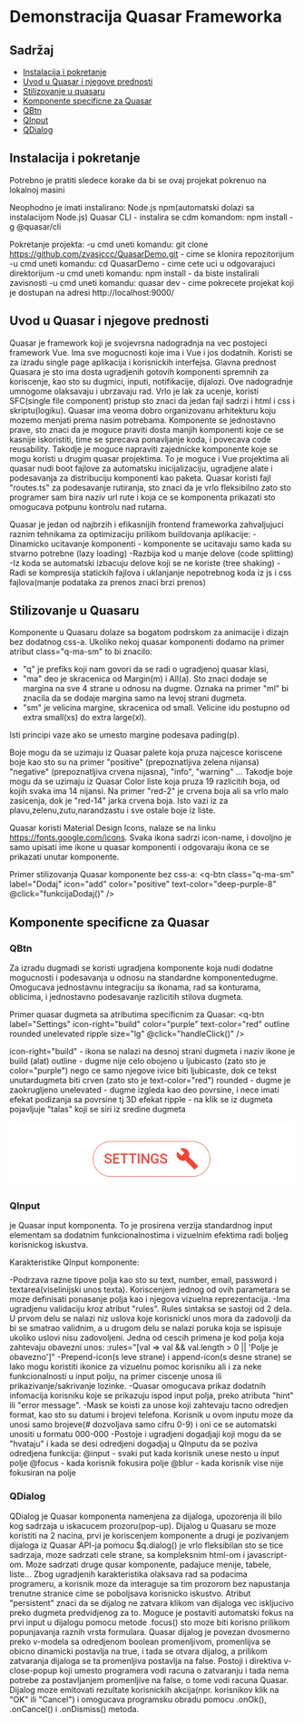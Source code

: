# Demonstracija Quasar Frameworka

## Sadržaj
- [Instalacija i pokretanje](#instalacija-i-pokretanje)
- [Uvod u Quasar i njegove prednosti](#uvod-u-quasar-i-njegove-prednosti)
- [Stilizovanje u quasaru](#stilizovanje-u-quasaru)
- [Komponente specificne za Quasar](#komponente-specificne-za-quasar)
- [QBtn](#qbtn)
- [QInput](#qinput)
- [QDialog](#qdialog)



## Instalacija i pokretanje
Potrebno je pratiti sledece korake da bi se ovaj projekat pokrenuo na lokalnoj masini

Neophodno je imati instalirano: 
Node.js
npm(automatski dolazi sa instalacijom Node.js)
Quasar CLI - instalira se cdm komandom: npm install -g @quasar/cli

Pokretanje projekta:
-u cmd uneti komandu: git clone https://github.com/zvasiccc/QuasarDemo.git  - cime se klonira repozitorijum 
-u cmd uneti komandu: cd QuasarDemo - cime cete uci u odgovarajuci direktorijum
-u cmd uneti komandu: npm install - da biste instalirali zavisnosti
-u cmd uneti komandu: quasar dev - cime pokrecete projekat koji je dostupan na adresi http://localhost:9000/

## Uvod u Quasar i njegove prednosti
Quasar je framework koji je svojevrsna nadogradnja na vec postojeci framework Vue. Ima sve mogucnosti koje ima i Vue i jos dodatnih.
Koristi se za izradu single page aplikacija i korisnickih interfejsa.
Glavna prednost Quasara je sto ima dosta ugradjenih gotovih komponenti spremnih za koriscenje, kao sto su dugmici, inputi, notifikacije,
dijalozi. Ove nadogradnje umnogome olaksavaju i ubrzavaju rad.
Vrlo je lak za ucenje, koristi SFC(single file component) pristup sto znaci da jedan fajl sadrzi i html i css i skriptu(logiku).
Quasar ima veoma dobro organizovanu arhitekturu koju mozemo menjati prema nasim potrebama.
Komponente se jednostavno prave, sto znaci da je moguce praviti dosta manjih komponenti koje ce se kasnije iskoristiti, time se sprecava ponavljanje koda, i povecava code reusability.
Takodje je moguce napraviti zajednicke komponente koje se mogu koristi u drugim quasar projektima. To je moguce i Vue projektima ali quasar nudi boot fajlove za automatsku inicijalizaciju, ugradjene alate i podesavanja za distribuciju komponenti kao paketa.
Quasar koristi fajl "routes.ts" za podesavanje rutiranja, sto znaci da je vrlo fleksibilno zato sto programer sam bira naziv url rute i koja ce se komponenta prikazati sto omogucava potpunu kontrolu nad rutama. 

Quasar je jedan od najbrzih i efikasnijih frontend frameworka zahvaljujuci raznim tehnikama za optimizaciju prilikom buildovanja aplikacije:
-Dinamicko ucitavanje komponenti - komponente se ucitavaju samo kada su stvarno potrebne (lazy loading)
-Razbija kod u manje delove (code splitting)
-Iz koda se automatski izbacuju delove koji se ne koriste (tree shaking)
-Radi se kompresija statickih fajlova i uklanjanje nepotrebnog koda iz js i css fajlova(manje podataka za prenos znaci brzi prenos)

## Stilizovanje u Quasaru
Komponente u Quasaru dolaze sa bogatom podrskom za animacije i dizajn bez dodatnog css-a.
Ukoliko nekoj quasar komponenti dodamo na primer atribut class="q-ma-sm" to bi znacilo:
- "q" je prefiks koji nam govori da se radi o ugradjenoj quasar klasi,
- "ma" deo je skracenica od Margin(m) i All(a). Sto znaci dodaje se margina na sve 4 strane u odnosu na dugme. Oznaka na primer "ml" bi znacila da se dodaje margina samo na levoj strani dugmeta. 
- "sm" je velicina margine, skracenica od small. Velicine idu postupno od extra small(xs) do extra large(xl). 

Isti principi vaze ako se umesto margine podesava pading(p).

Boje mogu da se uzimaju iz Quasar palete koja pruza najcesce koriscene boje kao sto su na primer "positive" (prepoznatljiva zelena nijansa) 
"negative" (prepoznatljiva crvena nijasna), "info", "warning" ... 
Takodje boje mogu da se uzimaju iz Quasar Color liste koja pruza 19 razlicitih boja, od kojih svaka ima 14 nijansi. 
Na primer "red-2" je crvena boja ali sa vrlo malo zasicenja, dok je "red-14" jarka crvena boja. Isto vazi iz za plavu,zelenu,zutu,narandzastu i sve ostale boje iz liste.

Quasar koristi Material Design Icons, nalaze se na linku https://fonts.google.com/icons. Svaka ikona sadrzi icon-name, i dovoljno je samo 
upisati ime ikone u quasar komponenti i odgovaraju ikona ce se prikazati unutar komponente.

Primer stilizovanja Quasar komponente bez css-a:
    <q-btn class="q-ma-sm" label="Dodaj" icon="add" color="positive" text-color="deep-purple-8" @click="funkcijaDodaj()" />

## Komponente specificne za Quasar

### QBtn

Za izradu dugmadi se koristi ugradjena komponente <q-btn> koja nudi dodatne mogucnosti i podesavanja u odnosu na standardne komponentedugme. Omogucava jednostavnu integraciju sa ikonama, rad sa konturama, oblicima, i jednostavno podesavanje razlicitih stilova dugmeta.              

Primer quasar dugmeta sa atributima specificnim za Quasar: 
    <q-btn label="Settings" icon-right="build" color="purple" text-color="red" outline rounded unelevated ripple size="lg" @click="handleClick()" />

icon-right="build" - ikona se nalazi na desnoj strani dugmeta i naziv ikone je build (alat)
outline - dugme nije celo obojeno u ljubicasto (zato sto je color="purple") nego ce samo njegove ivice biti ljubicaste, dok ce tekst unutardugmeta biti crven (zato sto je text-color="red") 
rounded - dugme je zaokrugljeno 
unelevated - dugme izgleda kao deo povrsine, i nece imati efekat podizanja sa povrsine tj 3D efekat
ripple - na klik se iz dugmeta pojavljuje "talas" koji se siri iz sredine dugmeta

![settings-button](./images/settings-button.png)

### QInput

<q-input> je Quasar input komponenta. To je prosirena verzija standardnog input elementam sa dodatnim funkcionalnostima i vizuelnim efektima
radi boljeg korisnickog iskustva. 

Karakteristike QInput komponente:

-Podrzava razne tipove polja kao sto su text, number, email, password i textarea(viselinijski unos texta). Koriscenjem jednog od ovih 
parametara se moze definisati ponasanje polja kao i njegova vizuelna reprezentacija.
-Ima ugradjenu validaciju kroz atribut "rules". Rules sintaksa se sastoji od 2 dela. U prvom delu se nalazi niz uslova koje korisnicki unos 
mora da zadovolji da bi se smatrao validnim, a u drugom delu se nalazi poruka koja se ispisuje ukoliko uslovi nisu zadovoljeni.
Jedna od cescih primena je kod polja koja zahtevaju obavezni unos: 
    :rules="[val => val && val.length > 0 || 'Polje je obavezno']"
-Prepend-icon(s leve strane) i append-icon(s desne strane) se lako mogu koristiti ikonice za vizuelnu pomoc korisniku ali i za
neke funkcionalnosti u input polju, na primer ciscenje unosa ili prikazivanje/sakrivanje lozinke.
-Quasar omogucava prikaz dodatnih infomacija korisniku koje se prikazuju ispod input polja, preko atributa "hint" ili "error message".
-Mask se koisti za unose koji zahtevaju tacno odredjen format, kao sto su datumi i brojevi telefona.
    <q-input mask="###-###" />
Korisnik u ovom inputu moze da unosi samo brojeve(# dozvoljava samo cifru 0-9) i oni ce se automatski unositi u formatu 000-000
-Postoje i ugradjeni dogadjaji koji mogu da se "hvataju" i kada se desi odredjeni dogadjaj u QInputu da se poziva odredjena funkcija:
@input - svaki put kada korisnik unese nesto u input polje
@focus - kada korisnik fokusira polje
@blur - kada korisnik vise nije fokusiran na polje

### QDialog

QDialog je Quasar komponenta namenjena za dijaloga, upozorenja ili bilo kog sadrzaja u iskacucem prozoru(pop-up).
Dijalog u Quasaru se moze koristiti na 2 nacina, prvi je koriscenjem <q-dialog> komponente a drugi je pozivanjem dijaloga iz Quasar API-ja pomocu $q.dialog()
<q-dialog> je vrlo fleksibilan sto se tice sadrzaja, moze sadrzati cele strane, sa kompleksnim html-om i javascript-om. Moze sadrzati druge 
qusar komponente, padajuce menije, tabele, liste...
Zbog ugradjenih karakteristika olaksava rad sa podacima programeru, a korisnik moze da interaguje sa tim prozorom bez napustanja trenutne stranice cime se poboljsava korisnicko iskustvo.
Atribut "persistent" znaci da se dijalog ne zatvara klikom van dijaloga vec iskljucivo preko dugmeta predvidjenog za to.
Moguce je postaviti automatski fokus na prvi input u dijalogu pomocu metode .focus() sto moze biti korisno prilikom popunjavanja raznih vrsta   formulara. 
Quasar dijalog je povezan dvosmerno preko v-modela sa odredjenom boolean promenljivom, promenlijva se obicno dinamicki postavlja na true, i 
tada se otvara dijalog, a prilikom zatvaranja dijaloga se ta promenljiva postavlja na false. 
Postoji i direktiva v-close-popup koji umesto programera vodi racuna o zatvaranju i tada nema potrebe za postavljanjem promenljive na false, o tome vodi racuna Quasar. 
Dijalog moze emitovati rezultate korisnickih akcija(npr. korisnikov klik na "OK" ili "Cancel") i omogucava programsku obradu pomocu .onOk(), 
.onCancel() i .onDismiss() metoda.


